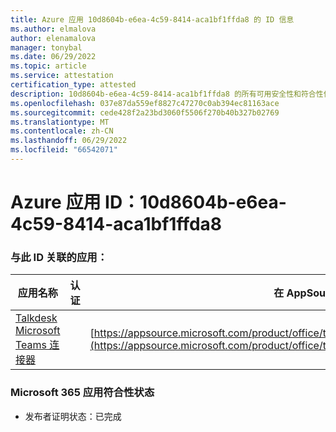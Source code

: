 ```yaml
---
title: Azure 应用 10d8604b-e6ea-4c59-8414-aca1bf1ffda8 的 ID 信息
ms.author: elmalova
author: elenamalova
manager: tonybal
ms.date: 06/29/2022
ms.topic: article
ms.service: attestation
certification_type: attested
description: 10d8604b-e6ea-4c59-8414-aca1bf1ffda8 的所有可用安全性和符合性信息。
ms.openlocfilehash: 037e87da559ef8827c47270c0ab394ec81163ace
ms.sourcegitcommit: cede428f2a23bd3060f5506f270b40b327b02769
ms.translationtype: MT
ms.contentlocale: zh-CN
ms.lasthandoff: 06/29/2022
ms.locfileid: "66542071"
---
```

# <a name="azure-app-id-10d8604b-e6ea-4c59-8414-aca1bf1ffda8"></a>Azure 应用 ID：10d8604b-e6ea-4c59-8414-aca1bf1ffda8


### <a name="apps-associated-with-this-id"></a>与此 ID 关联的应用：
| **应用名称** | **认证** | **在 AppSource 中查看** |
|--------------|---------------|-----------------------|
| [Talkdesk Microsoft Teams 连接器](../forward/talkdeskinc1579824950513.talkdesk_for_teams.md) |  | [https://appsource.microsoft.com/product/office/talkdeskinc1579824950513.talkdesk_for_teams](https://appsource.microsoft.com/product/office/talkdeskinc1579824950513.talkdesk_for_teams) |

### <a name="microsoft-365-app-compliance-status"></a>Microsoft 365 应用符合性状态
- 发布者证明状态：已完成
